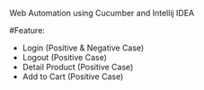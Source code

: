 Web Automation using Cucumber and Intellij IDEA

#Feature:
- Login (Positive & Negative Case)
- Logout (Positive Case)
- Detail Product (Positive Case)
- Add to Cart (Positive Case)
